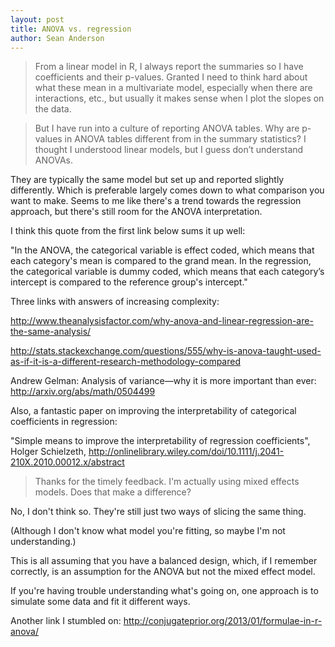 ```yaml
---
layout: post
title: ANOVA vs. regression
author: Sean Anderson
---
```


> From a linear model in R, I always report the summaries so I have coefficients and their p-values. Granted I need to think hard about what these mean in a multivariate model, especially when there are interactions, etc., but usually it makes sense when I plot the slopes on the data.

> But I have run into a culture of reporting ANOVA tables. Why are p-values in ANOVA tables different from in the summary statistics? I thought I understood linear models, but I guess don’t understand ANOVAs.

They are typically the same model but set up and reported slightly differently. Which is preferable largely comes down to what comparison you want to make. Seems to me like there's a trend towards the regression approach, but there's still room for the ANOVA interpretation.

I think this quote from the first link below sums it up well:

"In the ANOVA, the categorical variable is effect coded, which means that each category's mean is compared to the grand mean. In the regression, the categorical variable is dummy coded, which means that each category’s intercept is compared to the reference group's intercept."

Three links with answers of increasing complexity:

<http://www.theanalysisfactor.com/why-anova-and-linear-regression-are-the-same-analysis/>

<http://stats.stackexchange.com/questions/555/why-is-anova-taught-used-as-if-it-is-a-different-research-methodology-compared>

Andrew Gelman: Analysis of variance—why it is more important than ever:
<http://arxiv.org/abs/math/0504499>

Also, a fantastic paper on improving the interpretability of categorical 
coefficients in regression:

"Simple means to improve the interpretability of regression coefficients", Holger Schielzeth,
<http://onlinelibrary.wiley.com/doi/10.1111/j.2041-210X.2010.00012.x/abstract>

> Thanks for the timely feedback. I'm actually using mixed effects models.
Does that make a difference?

No, I don't think so. They're still just two ways of slicing the same thing.

(Although I don't know what model you're fitting, so maybe I'm not
understanding.)

This is all assuming that you have a balanced design, which, if I
remember correctly, is an assumption for the ANOVA but not the mixed
effect model.

If you're having trouble understanding what's going on, one approach
is to simulate some data and fit it different ways.

Another link I stumbled on:
<http://conjugateprior.org/2013/01/formulae-in-r-anova/>
